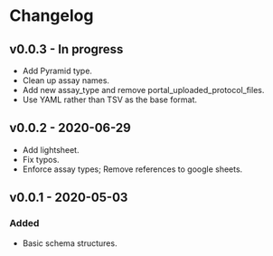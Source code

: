 # Changelog

## v0.0.3 - In progress
- Add Pyramid type.
- Clean up assay names.
- Add new assay_type and remove portal_uploaded_protocol_files.
- Use YAML rather than TSV as the base format.

## v0.0.2 - 2020-06-29
- Add lightsheet.
- Fix typos.
- Enforce assay types; Remove references to google sheets.

## v0.0.1 - 2020-05-03
### Added
- Basic schema structures.
